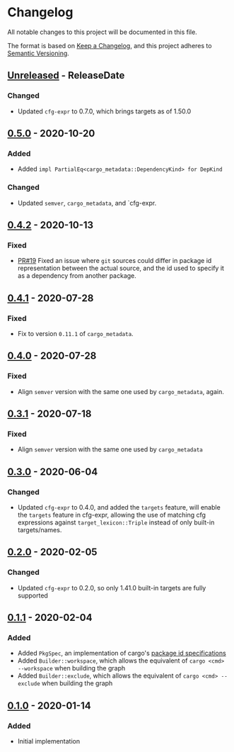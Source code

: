 # Changelog
All notable changes to this project will be documented in this file.

The format is based on [Keep a Changelog](https://keepachangelog.com/en/1.0.0/),
and this project adheres to [Semantic Versioning](https://semver.org/spec/v2.0.0.html).

<!-- next-header -->
## [Unreleased] - ReleaseDate
### Changed
- Updated `cfg-expr` to 0.7.0, which brings targets as of 1.50.0

## [0.5.0] - 2020-10-20
### Added
- Added `impl PartialEq<cargo_metadata::DependencyKind> for DepKind`

### Changed
- Updated `semver`, `cargo_metadata`, and `cfg-expr.

## [0.4.2] - 2020-10-13
### Fixed
- [PR#19](https://github.com/EmbarkStudios/krates/pull/19) Fixed an issue where `git` sources could differ in package id representation between the actual source, and the id used to specify it as a dependency from another package.

## [0.4.1] - 2020-07-28
### Fixed
- Fix to version `0.11.1` of `cargo_metadata`.

## [0.4.0] - 2020-07-28
### Fixed
- Align `semver` version with the same one used by `cargo_metadata`, again.

## [0.3.1] - 2020-07-18
### Fixed
- Align `semver` version with the same one used by `cargo_metadata`

## [0.3.0] - 2020-06-04
### Changed
- Updated `cfg-expr` to 0.4.0, and added the `targets` feature, will enable the `targets` feature in cfg-expr, allowing the use of matching cfg expressions against `target_lexicon::Triple` instead of only built-in targets/names.

## [0.2.0] - 2020-02-05
### Changed
- Updated `cfg-expr` to 0.2.0, so only 1.41.0 built-in targets are fully supported

## [0.1.1] - 2020-02-04
### Added
- Added `PkgSpec`, an implementation of cargo's [package id specifications](https://doc.rust-lang.org/cargo/reference/pkgid-spec.html)
- Added `Builder::workspace`, which allows the equivalent of `cargo <cmd> --workspace` when building the graph
- Added `Builder::exclude`, which allows the equivalent of `cargo <cmd> --exclude` when building the graph

## [0.1.0] - 2020-01-14
### Added
- Initial implementation

<!-- next-url -->
[Unreleased]: https://github.com/EmbarkStudios/krates/compare/0.5.0...HEAD
[0.5.0]: https://github.com/EmbarkStudios/krates/compare/0.4.2...0.5.0
[0.4.2]: https://github.com/EmbarkStudios/krates/compare/0.4.1...0.4.2
[0.4.1]: https://github.com/EmbarkStudios/krates/compare/0.4.0...0.4.1
[0.4.0]: https://github.com/EmbarkStudios/krates/compare/0.3.1...0.4.0
[0.3.1]: https://github.com/EmbarkStudios/krates/compare/0.3.0...0.3.1
[0.3.0]: https://github.com/EmbarkStudios/krates/compare/0.2.0...0.3.0
[0.2.0]: https://github.com/EmbarkStudios/krates/compare/0.1.1...0.2.0
[0.1.1]: https://github.com/EmbarkStudios/krates/compare/0.1.0...0.1.1
[0.1.0]: https://github.com/EmbarkStudios/krates/releases/tag/0.1.0
